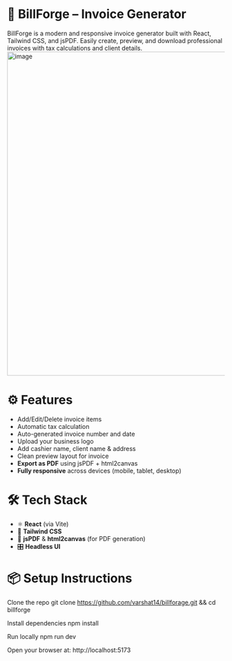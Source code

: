 # 🧾 BillForge – Invoice Generator

BillForge is a modern and responsive invoice generator built with React, Tailwind CSS, and jsPDF. Easily create, preview, and download professional invoices with tax calculations and client details.
<img width="907" height="748" alt="image" src="https://github.com/user-attachments/assets/632f3fd0-d7da-486b-8cc4-f4f0b2ce4bdc" />


# ⚙️ Features

- Add/Edit/Delete invoice items
- Automatic tax calculation
- Auto-generated invoice number and date
- Upload your business logo
- Add cashier name, client name & address
- Clean preview layout for invoice
- **Export as PDF** using jsPDF + html2canvas
- **Fully responsive** across devices (mobile, tablet, desktop)


# 🛠 Tech Stack

- ⚛️ **React** (via Vite)
- 🎨 **Tailwind CSS**
- 🧾 **jsPDF** & **html2canvas** (for PDF generation)
- 🎛 **Headless UI**
  

 # 📦 Setup Instructions

Clone the repo
git clone https://github.com/varshat14/billforage.git  && 
cd billforge

Install dependencies
npm install

Run locally
npm run dev

Open your browser at:
http://localhost:5173
